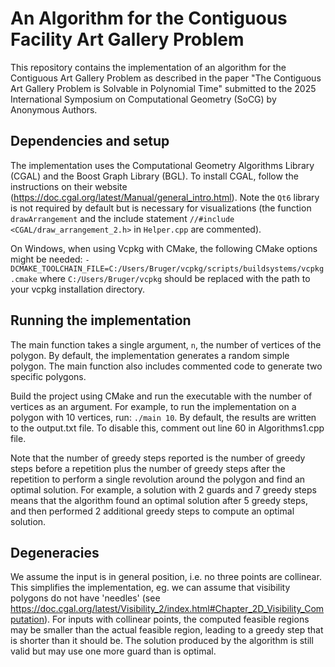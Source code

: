 # An Algorithm for the Contiguous Facility Art Gallery Problem

This repository contains the implementation of an algorithm for the Contiguous Art Gallery Problem as 
described in the paper "The Contiguous Art Gallery Problem is Solvable in
Polynomial Time" submitted to the 2025 International Symposium on Computational Geometry (SoCG) by Anonymous Authors.

## Dependencies and setup
The implementation uses the Computational Geometry Algorithms Library (CGAL) and the Boost Graph Library (BGL).
To install CGAL, follow the instructions on their website (https://doc.cgal.org/latest/Manual/general_intro.html).
Note the `Qt6` library is not required by default but is necessary for visualizations (the function `drawArrangement` and the include statement `//#include <CGAL/draw_arrangement_2.h>` in `Helper.cpp` are commented). 


On Windows, when using Vcpkg with CMake, the following CMake options might be needed:
`-DCMAKE_TOOLCHAIN_FILE=C:/Users/Bruger/vcpkg/scripts/buildsystems/vcpkg.cmake` 
where `C:/Users/Bruger/vcpkg` should be replaced with the path to your vcpkg installation directory.



## Running the implementation
The main function takes a single argument, `n`, the number of vertices of the polygon.
By default, the implementation generates a random simple polygon.
The main function also includes commented code to generate two specific polygons.

Build the project using CMake and run the executable with the number of vertices as an argument.
For example, to run the implementation on a polygon with 10 vertices, run:
    `./main 10`. By default, the results are written to the output.txt file. 
To disable this, comment out line 60 in Algorithms1.cpp file.

Note that the number of greedy steps reported is the number of greedy steps before a repetition
plus the number of greedy steps after the repetition to perform a single revolution around the polygon
and find an optimal solution.
For example, a solution with 2 guards and 7 greedy steps means that the algorithm found an 
optimal solution after 5 greedy steps, and then performed 2 additional greedy steps to compute an 
optimal solution.

## Degeneracies
We assume the input is in general position, i.e. no three points are collinear.
This simplifies the implementation, eg. we can assume that visibility polygons do not have 'needles' (see https://doc.cgal.org/latest/Visibility_2/index.html#Chapter_2D_Visibility_Computation).
For inputs with collinear points, the computed feasible regions may be smaller than the actual feasible region, leading to a greedy step that is shorter than it should be.
The solution produced by the algorithm is still valid but may use one more guard than is optimal.
